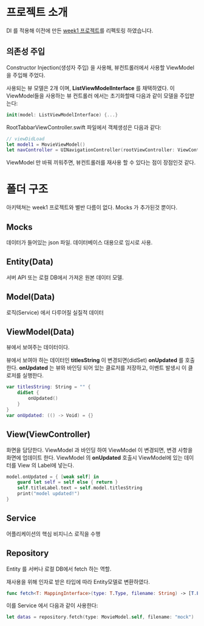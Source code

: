 # 프로젝트 소개

DI 를 적용해 이전에 만든 [week1 프로젝트](../1week/)를 리펙토링 하였습니다.

## 의존성 주입

Constructor Injection(생성자 주입) 을 사용해, 뷰컨트롤러에서 사용할 ViewModel 을 주입해 주었다.

사용되는 뷰 모델은 2개 이며, **ListViewModelInterface** 를 채택하였다.
이 ViewModel들을 사용하는 뷰 컨트롤러 에서는 초기화할때 다음과 같이 모델을 주입받는다:

```swift
init(model: ListViewModelInterface) {...}
```

RootTabbarViewController.swift 파일에서 객체생성은 다음과 같다:

```swift
// viewDidLoad
let model1 = MovieViewModel()
let navController = UINavigationController(rootViewController: ViewController(model: model1))
```

ViewModel 만 바꿔 끼워주면, 뷰컨트롤러를 재사용 할 수 있다는 점이 장점인것 같다.

# 폴더 구조

아키텍쳐는 week1 프로젝트와 별반 다름이 없다.
Mocks 가 추가된것 뿐이다.

## Mocks

데이터가 들어있는 json 파일. 데이터베이스 대용으로 임시로 사용.

## Entity(Data)

서버 API 또는 로컬 DB에서 가져온 원본 데이터 모델.

## Model(Data)

로직(Service) 에서 다루어질 실질적 데이터

## ViewModel(Data)

뷰에서 보여주는 데이터이다.

뷰에서 보여야 하는 데이터인 **titlesString** 이 변경되면(didSet) **onUpdated** 를 호출한다.
**onUpdated** 는 뷰와 바인딩 되어 있는 클로저를 저장하고, 이벤트 발생시 이 클로저를 실행한다.

```swift
var titlesString: String = "" {
    didSet {
        onUpdated()
    }
}
var onUpdated: (() -> Void) = {}
```

## View(ViewController)

화면을 담당한다.
ViewModel 과 바인딩 하여 ViewModel 이 변경되면, 변경 사항을 화면에 업데이트 한다.
ViewModel 의 **onUpdated** 호출시 ViewModel에 있는 데이터를 View 의 Label에 넣는다.

```swift
model.onUpdated = { [weak self] in
    guard let self = self else { return }
    self.titleLabel.text = self.model.titlesString
    print("model updated!")
}
```

## Service

어플리케이션의 핵심 비지니스 로직을 수행

## Repository

Entity 를 서버나 로컬 DB에서 fetch 하는 역할.

재사용을 위해 인자로 받은 타입에 따라 Entity모델로 변환하였다.

```swift
func fetch<T: MappingInterface>(type: T.Type, filename: String) -> [T.EntityType] {
```

이를 Service 에서 다음과 같이 사용한다:

```swift
let datas = repository.fetch(type: MovieModel.self, filename: "mock")
```
